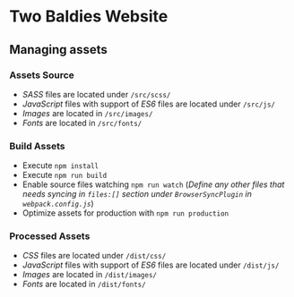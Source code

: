 # Two Baldies Website

## Managing assets ##

### Assets Source

* _SASS_ files are located under `/src/scss/`
* _JavaScript_ files with support of _ES6_ files are located under `/src/js/`
* _Images_ are located in `/src/images/`
* _Fonts_ are located in `/src/fonts/`

### Build Assets

* Execute `npm install`
* Execute `npm run build`
* Enable source files watching `npm run watch` (*Define any other files that needs syncing in `files:[]` section under `BrowserSyncPlugin` in `webpack.config.js`*)
* Optimize assets for production with `npm run production`

### Processed Assets

* _CSS_ files are located under `/dist/css/`
* _JavaScript_ files with support of _ES6_ files are located under `/dist/js/`
* _Images_ are located in `/dist/images/`
* _Fonts_ are located in `/dist/fonts/`

